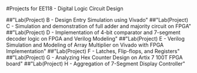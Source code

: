 #Projects for EE118 - Digital Logic Circuit Design
 
##"Lab(Project) B - Design Entry Simulation using Vivado"
##"Lab(Project) C - Simulation and demonstration of full adder and majority circuit on FPGA"
##"Lab(Project) D - Implementation of 4-bit comparator and 7-segment decoder logic on FPGA and Verilog Modeling"
##"Lab(Project) E - Verilog Simulation and Modeling of Array Multiplier on Vivado with FPGA Implementation"
##"Lab(Project) F - Latches, Flip-flops, and Registers"
##"Lab(Project) G - Analyzing Hex Counter Design on Artix 7 100T FPGA board"
##"Lab(Project) H - Aggregation of 7-Segment Display Controller"
